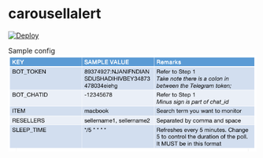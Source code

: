# carousellalert

[![Deploy](https://www.herokucdn.com/deploy/button.svg)](https://heroku.com/deploy?template=https://github.com/2gavy/carousellalert)

Sample config
![Image description](https://github.com/2gavy/carousellalert/blob/master/sampleconfig.png?raw=true)
